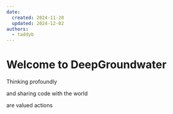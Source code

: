 ```yaml
---
date:
  created: 2024-11-28
  updated: 2024-12-02
authors:
  - taddyb
---
```


# Welcome to DeepGroundwater

Thinking profoundly

and sharing code with the world

are valued actions


